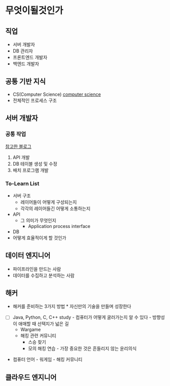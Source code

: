 # 무엇이될것인가

## 직업

* 서버 개발자
* DB 관리자
* 프론트엔드 개발자
* 백엔드 개발자

## 공통 기반 지식

* CS(Computer Science)
[computer science](https://github.com/JaeYeopHan/Interview_Question_for_Beginner/blob/master/README.md#part-1-전산-기초)
* 전체적인 프로세스 구조

## 서버 개발자

### 공통 작업

[참고한 블로그](https://cholol.tistory.com/482)

1. API 개발
2. DB 테이블 생성 및 수정
3. 배치 프로그램 개발

### To-Learn List

* 서버 구조
	* 레이어들이 어떻게 구성되는지
	* 각각의 레이어들긴 어떻게 소통하는지
* API
	* 그 의미가 무엇인지
		* Application process interface
* DB
* 어떻게 효율적이게 할 것인가

## 데이터 엔지니어
 
* 파이프라인을 만드는 사람
* 데이터를 수집하고 분석하는 사람

## 해커

   - 해커를 준비하는 3가지 방법
	* 자신만의 기술을 만들며 성장한다

   - [ ]  Java, Python, C, C++ study
            - 컴퓨터가 어떻게 굴러가는지 알 수 있다
            - 방향성이 애매할 때 선택지가 넓은 길
        - Wargame
        - 해킹 관련 커뮤니티
            - 스승 찾기
            - 모의 해킹 연습
    - 가장 중요한 것은 흔들리지 않는 윤리의식
- 컴퓨터 언어 - 워게임 - 해킹 커뮤니티

## 클라우드 엔지니어
